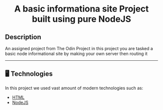<p align="center">
  <h1 align="center">A basic informationa site Project built using pure NodeJS</h1>
</p>

## Description

An assigned project from The Odin Project in this project you are tasked a basic node informational site by making your own server then routing it

---
## 🖥️ Technologies

In this project we used vast amount of modern technologies such as:

- [HTML](https://developer.mozilla.org/en-US/docs/Web/HTML)
- [NodeJS](https://nodejs.org/en)
